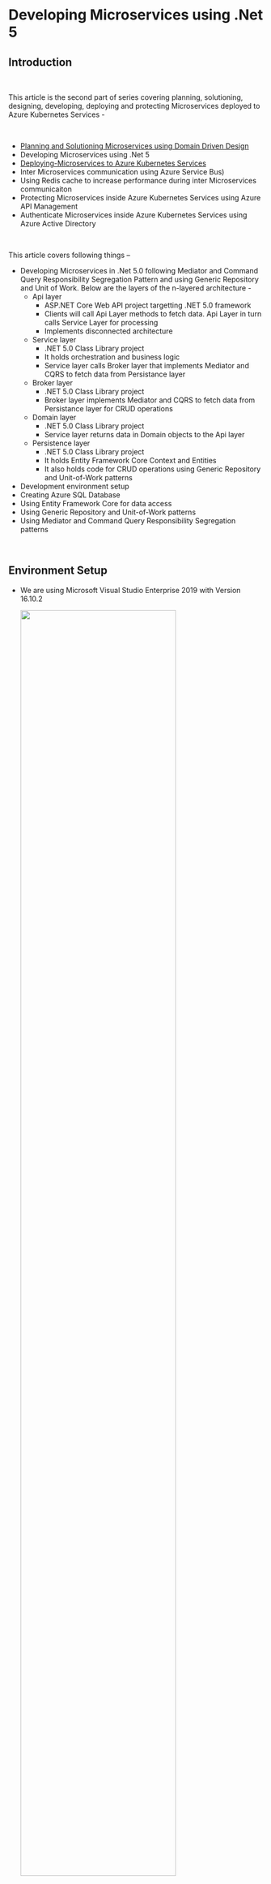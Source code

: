 # Developing Microservices using .Net 5 #

## Introduction ##

<br />

This article is the second part of series covering planning, solutioning, designing, developing, deploying and protecting Microservices deployed to Azure Kubernetes Services -

<br />

- [Planning and  Solutioning Microservices using Domain Driven Design](https://github.com/AmanpreetSingh-GitHub/Planning-and-Solutioning-Microservices-using-Domain-Driven-Design)
- Developing Microservices using .Net 5
- [Deploying-Microservices to Azure Kubernetes Services](https://github.com/AmanpreetSingh-GitHub/Deploying-Microservices-to-Azure-Kubernetes-Services)
- Inter Microservices communication using Azure Service Bus)
- Using Redis cache to increase performance during inter Microservices communicaiton
- Protecting Microservices inside Azure Kubernetes Services using Azure API Management
- Authenticate Microservices inside Azure Kubernetes Services using Azure Active Directory

<br />

This article covers following things –

- Developing Microservices in .Net 5.0 following Mediator and Command Query Responsibility Segregation Pattern and using Generic Repository and Unit of Work. Below are the layers of the n-layered architecture -
  - Api layer
    - ASP.NET Core Web API project targetting .NET 5.0 framework
    - Clients will call Api Layer methods to fetch data. Api Layer in turn calls Service Layer for processing
    - Implements disconnected architecture
  - Service layer
    - .NET 5.0 Class Library project
    - It holds orchestration and business logic
    - Service layer calls Broker layer that implements Mediator and CQRS to fetch data from Persistance layer  
  - Broker layer
    - .NET 5.0 Class Library project
    - Broker layer implements Mediator and CQRS to fetch data from Persistance layer for CRUD operations
  - Domain layer
    - .NET 5.0 Class Library project
    - Service layer returns data in Domain objects to the Api layer
  - Persistence layer
    - .NET 5.0 Class Library project
    - It holds Entity Framework Core Context and Entities
    - It also holds code for CRUD operations using Generic Repository and Unit-of-Work patterns
- Development environment setup
- Creating Azure SQL Database
- Using Entity Framework Core for data access
- Using Generic Repository and Unit-of-Work patterns
- Using Mediator and Command Query Responsibility Segregation patterns

<br />

## Environment Setup ##

- We are using Microsoft Visual Studio Enterprise 2019 with Version 16.10.2

    <img src="Images/0.PNG" width="80%">

<br />

## Basic Solution and Project creation ##

<br />

- Create a blank solution (Coral) to contain all the projects

    <img src="Images/1.PNG" width="80%">
    <img src="Images/2.PNG" width="80%">

<br />

- Add a new ASP.Net Core Web API project (Coral.Employee.Api) targetting .NET 5.0 framework

    <img src="Images/3.PNG" width="80%">
    <img src="Images/4.PNG" width="80%">
    <img src="Images/5.PNG" width="80%">
    <img src="Images/6.PNG" width="80%">

<br />

- Add a Class Library project (Coral.Employee.Service) targetting .NET 5.0 framework

    <img src="Images/7.PNG" width="80%">
    <img src="Images/8.PNG" width="80%">
    <img src="Images/9.PNG" width="80%">
    <img src="Images/10.PNG" width="80%">

<br />

- Add a Class Library project (Coral.Employee.Domain) targetting .NET 5.0 framework

    <img src="Images/11.PNG" width="80%">
    <img src="Images/12.PNG" width="80%">
    <img src="Images/13.PNG" width="80%">
    <img src="Images/14.PNG" width="80%">

<br >

- Add a Class Library project (Coral.Employee.Persistance) targetting .NET 5.0 framework

    <img src="Images/15.PNG" width="80%">
    <img src="Images/16.PNG" width="80%">
    <img src="Images/17.PNG" width="80%">
    <img src="Images/18.PNG" width="80%">

<br />

- Add a Class Library project (Coral.Employee.Broker) targetting .NET 5.0 framework

    <img src="Images/19.PNG" width="80%">
    <img src="Images/20.PNG" width="80%">
    <img src="Images/21.PNG" width="80%">

<br />

- Build the solution

<br />

## Adding Project References ##

<br />

- Add Coral.Employee.Service reference in Coral.Employee.Api project

    <img src="Images/22.PNG" width="80%">

<br />

- Add Coral.Employee.Persistance and Coral.Employee.Domain reference in Coral.Employee.Broker project

    <img src="Images/23.PNG" width="80%">

<br />

- Add Coral.Employee.Broker, Coral.Employee.Persistance and Coral.Employee.Domain reference in Coral.Employee.Service project

    <img src="Images/24.PNG" width="80%">

<br />

- Build the solution

    <img src="Images/25.PNG" width="80%">

<br />

## Restructure the projects for better management ##

<br />

- Add Employee folder and move Coral.Employee.Api, Coral.Employee.Service, Coral.Employee.Broker, Coral.Employee.Persistance and Coral.Employee.Domain projects inside Employee folder

    <img src="Images/26.PNG" width="80%">

<br />

## Add Domain object ##

<br />

- Add EmployeeCompositeInfo to Coral.Employee.Domain project that is used to return data to the clients by Api layer

	>		using System;
	>		
	>		namespace Coral.Employee.Domain
	>		{
	>		    public class EmployeeCompositeInfo
	>		    {
	>		        public string EmployeeId { get; set; }
	>		        public string EmployeeNumber { get; set; }
	>		        public string FirstName { get; set; }
	>		        public string MiddleName { get; set; }
	>		        public string LastName { get; set; }
	>		        public string Gender { get; set; }
	>		        public DateTime DateOfBirth { get; set; }
	>		        public string ContactNumber { get; set; }
	>		        public string OfficeEmail { get; set; }
	>		        public string Address { get; set; }
	>		        public string FatherName { get; set; }
	>		        public string SpouseName { get; set; }
	>		        public int StatusId { get; set; }
	>		        public string StatusName { get; set; }
	>		        public int MaritalStatusId { get; set; }
	>		        public bool IsDeleted { get; set; }
	>		        public string CreatedBy { get; set; }
	>		        public DateTime CreatedDate { get; set; }
	>		        public string UpdatedBy { get; set; }
	>		        public DateTime UpdatedDate { get; set; }
	>		    }
	>		}
	>		

<br />

## Add project for cross-cutting concerns ##

<br />

- Add another folder Infrastructure in the solution

- Add a Class Library project (Coral.Infrastructure.CrossCutting) targetting .NET 5.0 framework inside Infrastructure folder. This project will hold data and logic that is used across projects

    <img src="Images/27.PNG" width="80%">
    <img src="Images/28.PNG" width="80%">
    <img src="Images/29.PNG" width="80%">

<br />

- Add Coral.Infrastructure.CrossCutting reference also in Coral.Employee.Service project

    <img src="Images/30.PNG" width="80%">

<br />

- Add Coral.Infrastructure.CrossCutting reference also in Coral.Employee.Broker project

    <img src="Images/31.PNG" width="80%">

<br />

## Setup Azure SQL Database ##

<br />

- Create new resource group (coral) in Azure

    <img src="Images/32.PNG" width="80%">

<br />

- Create a new Aure SQL Database Server (coraldbserver) to hold Azure SQL Database

    <img src="Images/33.PNG" width="80%">
    <img src="Images/34.PNG" width="80%">
    <img src="Images/35.PNG" width="80%">

<br />

- Create a new Azure SQL Database (Employee)

    <img src="Images/36.PNG" width="80%">
    <img src="Images/38.PNG" width="80%">

<br />

- Create EmployeeBasicInfo table in the database using SQL Server Management Studio and add some data to the table

- Below is the Create table script

    >     CREATE TABLE [dbo].[EmployeeBasicInfo](
    >      [EmployeeId] [varchar](36) NOT NULL,
    >      [EmployeeNumber] [varchar](8) NOT NULL,
    >      [FirstName] [varchar](100) NOT NULL,
    >      [MiddleName] [varchar](100) NULL,
    >      [LastName] [varchar](100) NOT NULL,
    >      [Gender] [char](1) NOT NULL,
    >      [DateOfBirth] [date] NOT NULL,
    >      [ContactNumber] [varchar](10) NOT NULL,
    >      [OfficeEmail] [varchar](200) NOT NULL,
    >      [Address] [varchar](500) NOT NULL,
    >      [FatherName] [varchar](200) NOT NULL,
    >      [SpouseName] [varchar](200) NULL,
    >      [StatusId] [int] NOT NULL,
    >      [MaritalStatusId] [int] NOT NULL,
    >      [CreatedBy] [varchar](200) NOT NULL,
    >      [CreatedDate] [datetime] NOT NULL,
    >      [UpdatedBy] [varchar](200) NULL,
    >      [UpdatedDate] [datetime] NOT NULL,
    >      [IsDeleted] [bit] NULL,
    >     CONSTRAINT [PK_EmployeeBasicInfo] PRIMARY KEY CLUSTERED 
    >     (
    >      [EmployeeId] ASC
    >     )WITH (STATISTICS_NORECOMPUTE = OFF, IGNORE_DUP_KEY = OFF) ON [PRIMARY]
    >     ) ON [PRIMARY]

<br />

- Below is the Insert script

    >     USE [Employee]
    >     GO
    >
    >     INSERT INTO [dbo].[EmployeeBasicInfo]
    >      ([EmployeeId], [EmployeeNumber], [FirstName], [MiddleName], [LastName], [Gender], [DateOfBirth], [ContactNumber], [OfficeEmail], [Address], [FatherName], [SpouseName], [StatusId], [MaritalStatusId], [CreatedBy], [CreatedDate], [UpdatedBy], [UpdatedDate], [IsDeleted])
    >     VALUES
    >      ('0088ED21-F2F3-41E3-8D19-24960AE17A14', 'ABC12345', 'Tom', NULL, 'Cat', 'M', '1981-04-18', '9876543210', 'tom.cat@microsoft.com', 'Tom Land', 'Tom Cat Senior', NULL, 1, 1, 'Admin', GETDATE(), 'Admin', GETDATE(), '0');
    >
    >     INSERT INTO [dbo].[EmployeeBasicInfo]
    >      ([EmployeeId], [EmployeeNumber], [FirstName], [MiddleName], [LastName], [Gender], [DateOfBirth], [ContactNumber], [OfficeEmail], [Address], [FatherName], [SpouseName], [StatusId], [MaritalStatusId], [CreatedBy], [CreatedDate], [UpdatedBy], [UpdatedDate], [IsDeleted])
    >     VALUES
    >      ('0128849d-13cb-4abb-b500-9e779b7384bf', 'DEF12345', 'Jerry', NULL, 'Mouse', 'M', '1991-05-15', '0123456789', 'jerry.mouse@microsoft.com', 'Jerry Land', 'Jerry Mouse Senior', NULL, 1, 1, 'Admin', GETDATE(), 'Admin', GETDATE(), '0')
    >
    >     GO

<br />

## Generate EF Core Models and Context by reverse engineering Employee database using Entity Framework Core Power Tools ##

<br />

- Use EF Core Power Tools in Coral.Employee.Persistance project

    <img src="Images/41.png" width="80%">

<br />

- Connect to Azure SQL Employee Database

    <img src="Images/42.PNG" width="80%">
    <img src="Images/43.PNG" width="80%">

<br />

- Select EmployeeBasicInfo table
    <img src="Images/44.PNG" width="80%">

<br />

- Setup parameters

    <img src="Images/45.PNG" width="80%">

<br />

- Build the solution

    <img src="Images/46.PNG" width="80%">

<br />

## Add Unit of Work, Generic Repository and EmployeBasicInfo Repository ##

<br />

- To the Coral.Employee.Persistance add two folder
    - Interfaces
    - Repositories

- Add IUnitOfWork and IGenericRepository interfaces

    >		using Coral.Employee.Persistance.Context;
	>		
	>		namespace Coral.Employee.Persistance.Interfaces
	>		{
	>		    public interface IUnitOfWork
	>		    {
	>		        EmployeeDBContext DbContext { get; }
	>		
	>		        int Save();
	>		    }
	>		}

	>		using System;
	>		using System.Collections.Generic;
	>		using System.Linq.Expressions;
	>		using System.Threading.Tasks;
	>		
	>		namespace Coral.Employee.Persistance.Interfaces
	>		{
	>		    public interface IGenericRepository<T> where T : class
	>		    {
	>		        Task<T> GetItem(Expression<Func<T, bool>> filter);
	>		        Task<T> GetItemWithChildren(Expression<Func<T, bool>> filter, params Expression<Func<T, object>>[] children);
	>		        Task<List<T>> GetAll();
	>		        Task<List<T>> GetAllPaged(int pageNo, int recordsPerPage);
	>		        Task<List<T>> GetList(Expression<Func<T, bool>> filter);
	>		        Task<List<T>> GetListWithChildren(Expression<Func<T, bool>> filter, params Expression<Func<T, object>>[] children);
	>		        void Add(T entity);
	>		    }
	>		}

<br />

- Add UnitOfWork (implementing IUnitOfWork) and GenericRepository (implementing IGenericRepository)

	>		using Coral.Employee.Persistance.Context;
	>		using Coral.Employee.Persistance.Interfaces;
	>		
	>		namespace Coral.Employee.Persistance.Repositories
	>		{
	>		    public class UnitOfWork : IUnitOfWork
	>		    {
	>		        private EmployeeDBContext _dbContext;
	>		
	>		        public EmployeeDBContext DbContext => _dbContext;
	>		        
	>		        public UnitOfWork(EmployeeDBContext dbContext) => _dbContext = dbContext;
	>		
	>		        public int Save()
	>		        {
	>		            return _dbContext.SaveChanges();
	>		        }
	>		    }
	>		}

	>		using System;
	>		using System.Linq.Expressions;
	>		using System.Collections.Generic;
	>		using System.Linq;
	>		using System.Threading.Tasks;
	>		using Microsoft.EntityFrameworkCore;
	>		using Coral.Employee.Persistance.Interfaces;
	>		using Coral.Employee.Persistance.Context;
	>		
	>		namespace Coral.Employee.Persistance.Repositories
	>		{
	>		    public class GenericRepository<T> : IGenericRepository<T> where T : class
	>		    {
	>		        protected EmployeeDBContext _context;
	>		
	>		        public GenericRepository(IUnitOfWork unitOfWork) => _context = unitOfWork.DbContext;
	>		
	>		        public async Task<List<T>> GetAll()
	>		        {
	>		            IQueryable<T> query = _context.Set<T>();
	>		            return await query.ToListAsync<T>();
	>		        }
	>		
	>		        public async Task<List<T>> GetAllPaged(int pageNo, int recordsPerPage)
	>		        {
	>		            IQueryable<T> query = _context.Set<T>().Skip((pageNo - 1) * recordsPerPage).Take(recordsPerPage);
	>		            return await query.ToListAsync<T>();
	>		        }
	>		
	>		        public async Task<T> GetItem(Expression<Func<T, bool>> filter)
	>		        {
	>		            IQueryable<T> query = _context.Set<T>();
	>		            if (filter != null)
	>		            {
	>		                query = query.Where(filter);
	>		            }
	>		            return await query.FirstOrDefaultAsync();
	>		        }
	>		
	>		        public async Task<T> GetItemWithChildren(Expression<Func<T, bool>> filter, params Expression<Func<T, object>>[] children)
	>		        {
	>		            IQueryable<T> query = _context.Set<T>();
	>		            if (children.Length > 0)
	>		            {
	>		                query = children.Aggregate(query, (current, include) => current.Include(include));
	>		            }
	>		            if (filter != null)
	>		            {
	>		                query = query.Where(filter);
	>		            }
	>		            return await query.FirstOrDefaultAsync();
	>		        }
	>		
	>		        public async Task<List<T>> GetList(Expression<Func<T, bool>> filter)
	>		        {
	>		            IQueryable<T> query = _context.Set<T>();
	>		            if (filter != null)
	>		            {
	>		                query = query.Where(filter);
	>		            }
	>		            return await query.ToListAsync<T>();
	>		        }
	>		
	>		        public async Task<List<T>> GetListWithChildren(Expression<Func<T, bool>> filter, params Expression<Func<T, object>>[] children)
	>		        {
	>		            IQueryable<T> query = _context.Set<T>();
	>		            if (children.Length > 0)
	>		            {
	>		                query = children.Aggregate(query, (current, include) => current.Include(include));
	>		            }
	>		            if (filter != null)
	>		            {
	>		                query = query.Where(filter);
	>		            }
	>		            return await query.ToListAsync<T>();
	>		        }
	>		
	>		        public async void Add(T entity)
	>		        {
	>		            await _context.Set<T>().AddAsync(entity);
	>		        }
	>		
	>		    }
	>		}
	>		

<br />

- Also add EmployeeBasicInfo Repository

	>		using Coral.Employee.Persistance.Entities;
	>		
	>		namespace Coral.Employee.Persistance.Interfaces
	>		{
	>		    public interface IEmployeeBasicInfoRepository : IGenericRepository<EmployeeBasicInfo>
	>		    {
	>		    }
	>		}

	>		using Coral.Employee.Persistance.Context;
	>		using Coral.Employee.Persistance.Entities;
	>		using Coral.Employee.Persistance.Interfaces;
	>		using System;
	>		using System.Collections.Generic;
	>		using System.Linq.Expressions;
	>		using System.Threading.Tasks;
	>		
	>		namespace Coral.Employee.Persistance.Repositories
	>		{
	>		    public class EmployeeBasicInfoRepository : IEmployeeBasicInfoRepository
	>		    {
	>		        private EmployeeDBContext _dbContext;
	>		        private IGenericRepository<EmployeeBasicInfo> _genericEmployeeBasicInfoRepository;
	>		
	>		        public EmployeeBasicInfoRepository(IUnitOfWork unitOfWork, IGenericRepository<EmployeeBasicInfo> genericEmployeeBasicInfoRepository)
	>		        {
	>		            _dbContext = unitOfWork.DbContext;
	>		            _genericEmployeeBasicInfoRepository = genericEmployeeBasicInfoRepository;
	>		        }
	>		
	>		        public void Add(EmployeeBasicInfo entity)
	>		        {
	>		            throw new NotImplementedException();
	>		        }
	>		
	>		        public async Task<List<EmployeeBasicInfo>> GetAll()
	>		        {
	>		            return await _genericEmployeeBasicInfoRepository.GetAll();
	>		        }
	>		
	>		        public Task<List<EmployeeBasicInfo>> GetAllPaged(int pageNo, int recordsPerPage)
	>		        {
	>		            throw new NotImplementedException();
	>		        }
	>		
	>		        public Task<EmployeeBasicInfo> GetItem(Expression<Func<EmployeeBasicInfo, bool>> filter)
	>		        {
	>		            throw new NotImplementedException();
	>		        }
	>		
	>		        public Task<EmployeeBasicInfo> GetItemWithChildren(Expression<Func<EmployeeBasicInfo, bool>> filter, params Expression<Func<EmployeeBasicInfo, object>>[] children)
	>		        {
	>		            throw new NotImplementedException();
	>		        }
	>		
	>		        public Task<List<EmployeeBasicInfo>> GetList(Expression<Func<EmployeeBasicInfo, bool>> filter)
	>		        {
	>		            throw new NotImplementedException();
	>		        }
	>		
	>		        public Task<List<EmployeeBasicInfo>> GetListWithChildren(Expression<Func<EmployeeBasicInfo, bool>> filter, params Expression<Func<EmployeeBasicInfo, object>>[] children)
	>		        {
	>		            throw new NotImplementedException();
	>		        }
	>		    }
	>		}
	>		

<br />

- Add connectionstring in Coral.Employee.Api project - Startup class - ConfigureServices method

	>		services.AddDbContext<EmployeeDBContext>
	>		(
	>		   options => options.UseSqlServer(
	>						"Data Source=xxxxxxxxxxxxxxx;Initial Catalog=Employee;User ID=xxxxxxxx;Password=xxxxxxxx;Persist Security Info=True;",
	>						builder => builder.EnableRetryOnFailure(3, TimeSpan.FromSeconds(5), null)
	>							  ),
	>		ServiceLifetime.Singleton
	>		);

<br />

- Build the solution

    <img src="Images/53.PNG" width="80%">

<br />

## Add Mediator and Command Query Responsibility Segregation patterns to fetch data from Persistance layer ##

<br />

- Add MediatR NuGet package to Coral.Employee.Broker project

    <img src="Images/55.PNG" width="80%">

<br />

- Add Queries and Handlers folders to Coral.Employee.Broker project

- Add GetEmployeeBasicInfoQuery class

	>		using System.Collections.Generic;
	>		using MediatR;
	>		using Coral.Employee.Persistance.Entities;
	>		
	>		namespace Coral.Employee.Broker.Queries
	>		{
	>		    public class GetEmployeeBasicInfoQuery : IRequest<List<EmployeeBasicInfo>>
	>		    {
	>		        public string QueryName { get; set; }
	>		    }
	>		}

<br />

- Add Constants class in Coral.Infrastructure.CrossCutting project

	>		namespace Coral.Infrastructure.CrossCutting.Constants
	>		{
	>		    public class Constants
	>		    {
	>		        public const string QueryAll = "all";
	>		    }
	>		}

<br />

- Add GetEmployeeBasicInfoQueryHandler class

	>		using MediatR;
	>		using Coral.Employee.Broker.Queries;
	>		using Coral.Employee.Persistance.Entities;
	>		using Coral.Employee.Persistance.Interfaces;
	>		using Coral.Infrastructure.CrossCutting.Constants;
	>		using System.Collections.Generic;
	>		using System.Threading;
	>		using System.Threading.Tasks;
	>		
	>		namespace Coral.Employee.Broker.Handlers
	>		{
	>		    public class GetEmployeeBasicInfoQueryHandler : IRequestHandler<GetEmployeeBasicInfoQuery, List<EmployeeBasicInfo>>
	>		    {
	>		        private IUnitOfWork _unitOfWork;
	>		        private IEmployeeBasicInfoRepository _employeeBasicInfoRepository;
	>		
	>		        public GetEmployeeBasicInfoQueryHandler(IEmployeeBasicInfoRepository employeeBasicInfoRepository)
	>		        {
	>		            _employeeBasicInfoRepository = employeeBasicInfoRepository;
	>		        }
	>		
	>		        public async Task<List<EmployeeBasicInfo>> Handle(GetEmployeeBasicInfoQuery request, CancellationToken cancellationToken)
	>		        {
	>		            switch (request.QueryName)
	>		            {
	>		                case Constants.QueryAll:
	>		                    return await _employeeBasicInfoRepository.GetAll();
	>		            }
	>		            return null;
	>		        }
	>		    }
	>		}

<br />

- Add two folders to Coral.Employee.Service project
    - Interfaces
    - Services

<br />

- Add IEmployeeBasicInfoService to Interfaces folder

	>		using Coral.Employee.Domain;
	>		using System.Collections.Generic;
	>		using System.Threading.Tasks;
	>		
	>		namespace Coral.Employee.Service.Interfaces
	>		{
	>		    public interface IEmployeeBasicInfoService
	>		    {
	>		        Task<List<EmployeeCompositeInfo>> GetAllEmployeeBasicInfo();
	>		    }
	>		}
	>		

- Add EmployeeBasicInfoService to Services folder

	>		using MediatR;
	>		using Coral.Employee.Broker.Queries;
	>		using Coral.Employee.Domain;
	>		using Coral.Employee.Service.Interfaces;
	>		using Coral.Infrastructure.CrossCutting.Constants;
	>		using System.Collections.Generic;
	>		using System.Threading.Tasks;
	>		
	>		namespace Coral.Employee.Service.Services
	>		{
	>		    public class EmployeeBasicInfoService : IEmployeeBasicInfoService
	>		    {
	>		        private readonly IMediator _mediator;
	>		
	>		        public EmployeeBasicInfoService(IMediator mediator)
	>		        {
	>		            _mediator = mediator;
	>		        }
	>		
	>		        public async Task<List<EmployeeCompositeInfo>> GetAllEmployeeBasicInfo()
	>		        {
	>		            var employeeCompositeInfoList = new List<EmployeeCompositeInfo>();
	>		
	>		            var employeeList = await _mediator.Send(new GetEmployeeBasicInfoQuery { QueryName = Constants.QueryAll });
	>		
	>		            foreach (var employee in employeeList)
	>		            {
	>		                var employeeCompositeInfo = new EmployeeCompositeInfo
	>		                {
	>		                    EmployeeId = employee.EmployeeId,
	>		                    EmployeeNumber = employee.EmployeeNumber,
	>		                    Address = employee.Address,
	>		                    ContactNumber = employee.ContactNumber,
	>		                    DateOfBirth = employee.DateOfBirth,
	>		                    FirstName = employee.FirstName,
	>		                    MiddleName = employee.MiddleName,
	>		                    LastName = employee.LastName,
	>		                    FatherName = employee.FatherName,
	>		                    Gender = employee.Gender,
	>		                    OfficeEmail = employee.OfficeEmail,
	>		                    SpouseName = employee.SpouseName,
	>		                    StatusId = employee.StatusId,
	>		                    StatusName = string.Empty,
	>		                    MaritalStatusId = employee.MaritalStatusId,
	>		                    CreatedBy = employee.CreatedBy,
	>		                    CreatedDate = employee.CreatedDate,
	>		                    UpdatedBy = employee.UpdatedBy,
	>		                    UpdatedDate = employee.UpdatedDate
	>		                };
	>		
	>		                employeeCompositeInfoList.Add(employeeCompositeInfo);
	>		            }
	>		
	>		            return employeeCompositeInfoList;
	>		        }
	>		    }
	>		}

<br />

- Build the solution

    <img src="Images/63.PNG" width="80%">

<br />

## Adding Dependencies to the Coral.Employee.Api project ##

<br />

- Add MediatR.Extensions.Microsoft.DependencyInjection NuGet package to Coral.Employee.Api project

    <img src="Images/66.PNG" width="80%">

<br />

- Create StartupExtensions class to add dependencies

	>		using MediatR;
	>		using Microsoft.Extensions.DependencyInjection;
	>		using Coral.Employee.Broker.Handlers;
	>		using Coral.Employee.Persistance.Interfaces;
	>		using Coral.Employee.Persistance.Repositories;
	>		using Coral.Employee.Service.Interfaces;
	>		using Coral.Employee.Service.Services;
	>		
	>		namespace Coral.Employee.Api
	>		{
	>		    public static class StartupExtensions
	>		    {
	>		        public static void AddLayeredDependencies(this IServiceCollection services)
	>		        {
	>		            services.AddTransient<IEmployeeBasicInfoService, EmployeeBasicInfoService>();
	>		            services.AddTransient<IUnitOfWork, UnitOfWork>();
	>		            services.AddTransient(typeof(IGenericRepository<>), typeof(GenericRepository<>));
	>		            services.AddTransient<IEmployeeBasicInfoRepository, EmployeeBasicInfoRepository>();
	>		        }
	>		
	>		        public static void AddMediator(this IServiceCollection services)
	>		        {
	>		            services.AddMediatR(typeof(GetEmployeeBasicInfoQueryHandler).Assembly);
	>		        }
	>		    }
	>		}
	>		

<br />

- Add StartupExtensions class methods in Coral.Employee.Api project - Startup class - ConfigureServices method

	>		services.AddLayeredDependencies();
	>		services.AddMediator();

<br />

## Call Service method from Api project ##

<br />

- Call Service method from Api project

	>		using Microsoft.AspNetCore.Mvc;
	>		using Coral.Employee.Domain;
	>		using Coral.Employee.Service.Interfaces;
	>		using System.Collections.Generic;
	>		using System.Threading.Tasks;
	>		
	>		namespace Coral.Employee.Api.Controllers
	>		{
	>		    [Route("api/[controller]")]
	>		    [ApiController]
	>		    public class EmployeeBasicInfoController : ControllerBase
	>		    {
	>		        private readonly IEmployeeBasicInfoService _employeeBasicInfoService;
	>		
	>		        public EmployeeBasicInfoController(IEmployeeBasicInfoService employeeBasicInfoService)
	>		        {
	>		            _employeeBasicInfoService = employeeBasicInfoService;
	>		        }
	>		
	>		        [HttpGet("all")]
	>		        public async Task<List<EmployeeCompositeInfo>> GetAll()
	>		        {
	>		            return await _employeeBasicInfoService.GetAllEmployeeBasicInfo();
	>		        }
	>		    }
	>		}

<br />

- Build the solution

    <img src="Images/69.PNG" width="80%">

<br />

## Run and Test solution ##

- Make Coral.Employee.Api as startup project

- Run the project and call /api/EmployeeBasicInfo/all route

    <img src="Images/70.PNG" width="80%">
